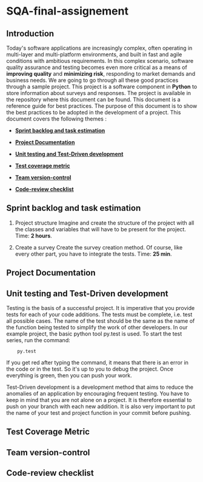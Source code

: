 # SQA-final-assignement

## Introduction

Today's software applications are increasingly complex, often operating in multi-layer and multi-platform environments, and built in fast and agile conditions with ambitious requirements. In this complex scenario, software quality assurance and testing becomes even more critical as a means of **improving quality** and **minimizing risk**, responding to market demands and business needs. We are going to go through all these good practices through a sample project. This project is a software component in **Python** to store information about surveys and responses. The project is available in the repository where this document can be found. This document is a reference guide for best practices. The purpose of this document is to show the best practices to be adopted in the development of a project. This document covers the following themes : 

- [**Sprint backlog and task estimation**](#sprint-backlog-and-task-estimation)

- [**Project Documentation**](#project-documentation)

- [**Unit testing and Test-Driven development**](#unit-testing-and-test-driven-development)

- [**Test coverage metric**](#test-coverage-metric)

- [**Team version-control**](#team-version-control)

- [**Code-review checklist**](#code-review-checklist)

## Sprint backlog and task estimation

1. Project structure
Imagine and create the structure of the project with all the classes and variables that will have to be present for the project. Time: **2 hours**.

2. Create a survey
Create the survey creation method. Of course, like every other part, you have to integrate the tests. Time: **25 min**.

## Project Documentation

## Unit testing and Test-Driven development

Testing is the basis of a successful project. It is imperative that you provide tests for each of your code additions. The tests must be complete, i.e. test all possible cases. The name of the test should be the same as the name of the function being tested to simplify the work of other developers. In our example project, the basic python tool py.test is used. To start the test series, run the command:
```
    py.test
```
If you get red after typing the command, it means that there is an error in the code or in the test. So it's up to you to debug the project. Once everything is green, then you can push your work.

Test-Driven development is a development method that aims to reduce the anomalies of an application by encouraging frequent testing. You have to keep in mind that you are not alone on a project. It is therefore essential to push on your branch with each new addition. It is also very important to put the name of your test and project function in your commit before pushing.

## Test Coverage Metric

## Team version-control

## Code-review checklist

